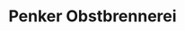 ---
title: "Penker Obstbrennerei"
url: /bayerbach-bei-ergoldsbach/penker-obstbrennerei/
shop: Hofladen
---
